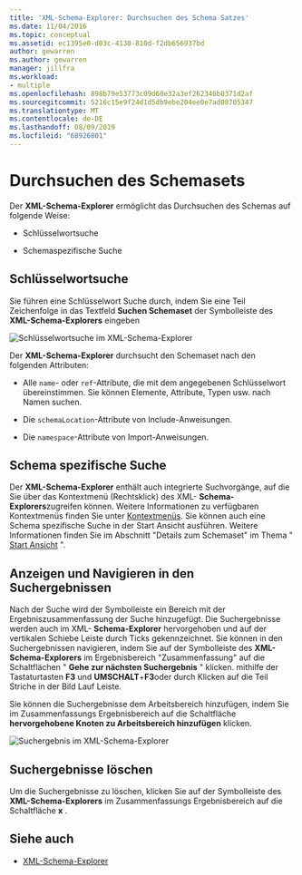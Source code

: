 ```yaml
---
title: 'XML-Schema-Explorer: Durchsuchen des Schema Satzes'
ms.date: 11/04/2016
ms.topic: conceptual
ms.assetid: ec1395e0-d03c-4130-810d-f2db656937bd
author: gewarren
ms.author: gewarren
manager: jillfra
ms.workload:
- multiple
ms.openlocfilehash: 898b79e53773c09d60e32a3ef262346b0371d2af
ms.sourcegitcommit: 5216c15e9f24d1d5db9ebe204ee0e7ad08705347
ms.translationtype: MT
ms.contentlocale: de-DE
ms.lasthandoff: 08/09/2019
ms.locfileid: "68926801"
---
```

# <a name="search-the-schema-set"></a>Durchsuchen des Schemasets

Der **XML-Schema-Explorer** ermöglicht das Durchsuchen des Schemas auf folgende Weise:

- Schlüsselwortsuche

- Schemaspezifische Suche

## <a name="keyword-search"></a>Schlüsselwortsuche

Sie führen eine Schlüsselwort Suche durch, indem Sie eine Teil Zeichenfolge in das Textfeld **Suchen Schemaset** der Symbolleiste des **XML-Schema-Explorers** eingeben

![Schlüsselwortsuche im XML-Schema-Explorer](../xml-tools/media/schemaexplorersearch.gif)

Der **XML-Schema-Explorer** durchsucht den Schemaset nach den folgenden Attributen:

- Alle `name`- oder `ref`-Attribute, die mit dem angegebenen Schlüsselwort übereinstimmen. Sie können Elemente, Attribute, Typen usw. nach Namen suchen.

- Die `schemaLocation`-Attribute von Include-Anweisungen.

- Die `namespace`-Attribute von Import-Anweisungen.

## <a name="schema-specific-search"></a>Schema spezifische Suche

Der **XML-Schema-Explorer** enthält auch integrierte Suchvorgänge, auf die Sie über das Kontextmenü (Rechtsklick) des XML- **Schema-Explorers**zugreifen können. Weitere Informationen zu verfügbaren Kontextmenüs finden Sie unter [Kontextmenüs](../xml-tools/context-menus-xml-schema-explorer.md). Sie können auch eine Schema spezifische Suche in der Start Ansicht ausführen. Weitere Informationen finden Sie im Abschnitt "Details zum Schemaset" im Thema " [Start Ansicht](../xml-tools/start-view.md) ".

## <a name="display-and-navigate-search-results"></a>Anzeigen und Navigieren in den Suchergebnissen

Nach der Suche wird der Symbolleiste ein Bereich mit der Ergebniszusammenfassung der Suche hinzugefügt. Die Suchergebnisse werden auch im XML- **Schema-Explorer** hervorgehoben und auf der vertikalen Schiebe Leiste durch Ticks gekennzeichnet. Sie können in den Suchergebnissen navigieren, indem Sie auf der Symbolleiste des **XML-Schema-Explorers** im Ergebnisbereich "Zusammenfassung" auf die Schaltflächen " **Gehe zur nächsten Suchergebnis** " klicken. mithilfe der Tastaturtasten **F3** und **UMSCHALT**+**F3**oder durch Klicken auf die Teil Striche in der Bild Lauf Leiste.

Sie können die Suchergebnisse dem Arbeitsbereich hinzufügen, indem Sie im Zusammenfassungs Ergebnisbereich auf die Schaltfläche **hervorgehobene Knoten zu Arbeitsbereich hinzufügen** klicken.

![Suchergebnis im XML-Schema-Explorer](../xml-tools/media/schemaexplorersearchresult.gif)

## <a name="clear-search-results"></a>Suchergebnisse löschen

Um die Suchergebnisse zu löschen, klicken Sie auf der Symbolleiste des **XML-Schema-Explorers** im Zusammenfassungs Ergebnisbereich auf die Schaltfläche **x** .

## <a name="see-also"></a>Siehe auch

- [XML-Schema-Explorer](../xml-tools/xml-schema-explorer.md)